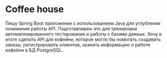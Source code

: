 # Coffee house

Пишу Spring Boot приложение c использованием Java для углубления понимания работы API.
Подготавливаю это для тренировки автоматизированного тестирования и работы с базами данных. Хочу в итоге сделать API для кофейни, которое могло бы помогать создавать заказы, регистрировать клиентов, хранить информацию о работе кофейни в БД PostgreSQL.